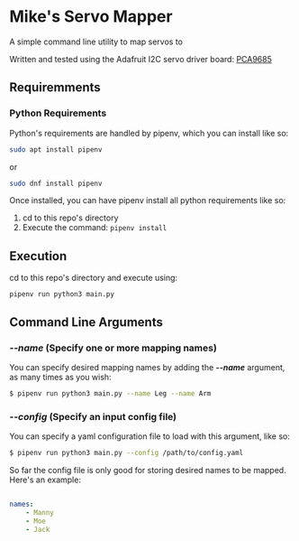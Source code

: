 
# Mike's Servo Mapper

A simple command line utility to map servos to 

Written and tested using the Adafruit I2C servo driver board: [PCA9685](https://www.adafruit.com/product/815)

## Requiremments

### Python Requirements

Python's requirements are handled by pipenv, which you can install like so:

```bash
sudo apt install pipenv
```
or
```bash
sudo dnf install pipenv
```

Once installed, you can have pipenv install all python requirements like so:

1. cd to this repo's directory
2. Execute the command: ```pipenv install```

## Execution

cd to this repo's directory and execute using:

```pipenv run python3 main.py```

## Command Line Arguments

### ***--name*** (Specify one or more mapping names)

You can specify desired mapping names by adding the ***--name*** argument, as many times as you wish:

```bash
$ pipenv run python3 main.py --name Leg --name Arm
```

### ***--config*** (Specify an input config file)

You can specify a yaml configuration file to load with this argument, like so:

```bash
$ pipenv run python3 main.py --config /path/to/config.yaml
```

So far the config file is only good for storing desired names to be mapped. Here's an example:

```yaml

names:
    - Manny
    - Moe
    - Jack

```

